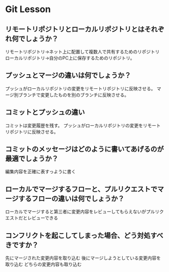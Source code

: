 # Git Lesson

## リモートリポジトリとローカルリポジトリとはそれぞれ何でしょうか？

リモートリポジトリ→ネット上に配置して複数人で共有するためのリポジトリ
ローカルリポジトリ→自分のPC上に保存するためのリポジトリ。

## プッシュとマージの違いは何でしょうか？
プッシュがローカルリポジトリの変更をリモートリポジトリに反映させる。
マージ別ブランチで変更したものを別のブランチに反映させる。


## コミットとプッシュの違い
コミットは変更履歴を残す。
プッシュがローカルリポジトリの変更をリモートリポジトリに反映させる。


## コミットのメッセージはどのように書いてあげるのが最適でしょうか？
編集内容を正確に表すっように書く


## ローカルでマージするフローと、プルリクエストでマージするフローの違いは何でしょうか？
ローカルでマージすると第三者に変更内容をレビューしてもらえないがプルリクエストだとレビューできる


## コンフリクトを起こしてしまった場合、どう対処すべきですか？
先にマージされた変更内容を取り込む
後にマージしようとしている変更内容を取り込む
どちらの変更内容も取り込む